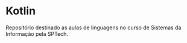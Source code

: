 # Kotlin
Repositório destinado as aulas de linguagens no curso de Sistemas da Informação pela SPTech.
